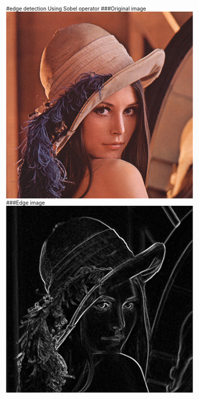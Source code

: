#edge detection
Using Sobel operator
###Original image
![alt tag](lena.png)
###Edge image
![alt tag](grad.jpg)
